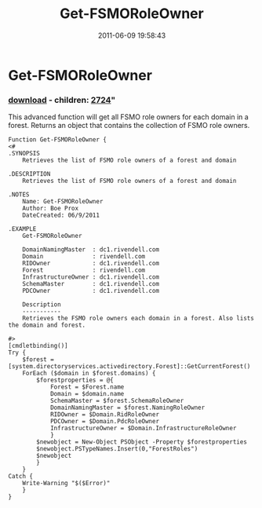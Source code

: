 ﻿---
pid:            2723
parent:         0
children:       2724
poster:         Boe Prox
title:          Get-FSMORoleOwner
date:           2011-06-09 19:58:43
format:         posh
---

# Get-FSMORoleOwner

### [download](2723.ps1) - children: [2724](2724.md)"

This advanced function will get all FSMO role owners for each domain in a forest. Returns an object that contains the collection of FSMO role owners.

```posh
Function Get-FSMORoleOwner {
<#  
.SYNOPSIS  
    Retrieves the list of FSMO role owners of a forest and domain  
    
.DESCRIPTION  
    Retrieves the list of FSMO role owners of a forest and domain
    
.NOTES  
    Name: Get-FSMORoleOwner
    Author: Boe Prox
    DateCreated: 06/9/2011  

.EXAMPLE
    Get-FSMORoleOwner
    
    DomainNamingMaster  : dc1.rivendell.com
    Domain              : rivendell.com
    RIDOwner            : dc1.rivendell.com
    Forest              : rivendell.com
    InfrastructureOwner : dc1.rivendell.com
    SchemaMaster        : dc1.rivendell.com
    PDCOwner            : dc1.rivendell.com
    
    Description
    -----------
    Retrieves the FSMO role owners each domain in a forest. Also lists the domain and forest.  
          
#>
[cmdletbinding()] 
Try {
    $forest = [system.directoryservices.activedirectory.Forest]::GetCurrentForest() 
    ForEach ($domain in $forest.domains) {
        $forestproperties = @{
            Forest = $Forest.name
            Domain = $domain.name
            SchemaMaster = $forest.SchemaRoleOwner
            DomainNamingMaster = $forest.NamingRoleOwner
            RIDOwner = $Domain.RidRoleOwner
            PDCOwner = $Domain.PdcRoleOwner
            InfrastructureOwner = $Domain.InfrastructureRoleOwner
            }
        $newobject = New-Object PSObject -Property $forestproperties
        $newobject.PSTypeNames.Insert(0,"ForestRoles")
        $newobject
        }
    }
Catch {
    Write-Warning "$($Error)"
    }
}
```
